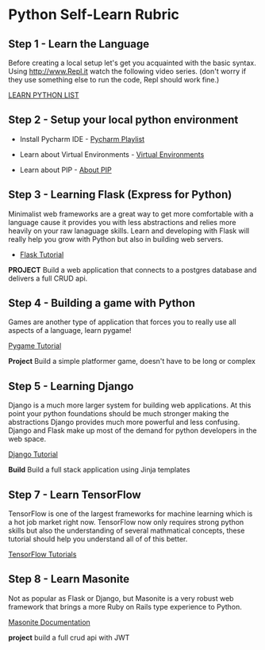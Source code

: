 # Python Self-Learn Rubric

## Step 1 - Learn the Language

Before creating a local setup let's get you acquainted with the basic syntax. Using http://www.Repl.it watch the following video series. (don't worry if they use something else to run the code, Repl should work fine.)

[LEARN PYTHON LIST](https://www.youtube.com/playlist?list=PLY6oTPmKnKbaTvgXqNCRXcKnqbO5j2oQn)

## Step 2 - Setup your local python environment

- Install Pycharm IDE - [Pycharm Playlist](https://www.youtube.com/playlist?list=PLQ176FUIyIUZ1mwB-uImQE-gmkwzjNLjP)

- Learn about Virtual Environments - [Virtual Environments](https://www.youtube.com/watch?v=JWcrseHrh2w)

- Learn about PIP - [About PIP](https://www.youtube.com/watch?v=U2ZN104hIcc)

## Step 3 - Learning Flask (Express for Python)

Minimalist web frameworks are a great way to get more comfortable with a language cause it provides you with less abstractions and relies more heavily on your raw lanaguage skills. Learn and developing with Flask will really help you grow with Python but also in building web servers.

- [Flask Tutorial](https://blog.miguelgrinberg.com/post/the-flask-mega-tutorial-part-i-hello-world)

**PROJECT** Build a web application that connects to a postgres database and delivers a full CRUD api.

## Step 4 - Building a game with Python

Games are another type of application that forces you to really use all aspects of a language, learn pygame!

[Pygame Tutorial](https://realpython.com/pygame-a-primer/)

**Project** Build a simple platformer game, doesn't have to be long or complex

## Step 5 - Learning Django

Django is a much more larger system for building web applications. At this point your python foundations should be much stronger making the abstractions Django provides much more powerful and less confusing. Django and Flask make up most of the demand for python developers in the web space.

[Django Tutorial](https://www.geeksforgeeks.org/django-tutorial/)

**Build** Build a full stack application using Jinja templates

## Step 7 - Learn TensorFlow

TensorFlow is one of the largest frameworks for machine learning which is a hot job market right now. TensorFlow now only requires strong python skills but also the understanding of several mathmatical concepts, these tutorial should help you understand all of of this better.

[TensorFlow Tutorials](https://www.tutorialspoint.com/tensorflow/index.htm)


## Step 8 - Learn Masonite

Not as popular as Flask or Django, but Masonite is a very robust web framework that brings a more Ruby on Rails type experience to Python.

[Masonite Documentation](https://docs.masoniteproject.com/)

**project** build a full crud api with JWT 
